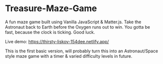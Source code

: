 # Treasure-Maze-Game
A fun maze game built using Vanilla JavaScript &amp; Matter.js. Take the Astronaut back to Earth before the Oxygen runs out to win. You gotta be fast, because the clock is ticking. Good luck.

Live demo: https://thirsty-liskov-154dee.netlify.app/

This is the first basic version, will probably turn this into an Astronaut/Space style maze game with a timer & varied difficulty levels in future.
